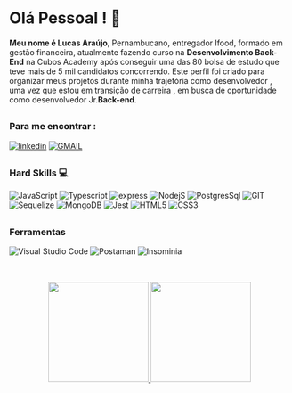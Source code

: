 # Olá Pessoal ! :wave:

**Meu nome é Lucas Araújo**, Pernambucano, entregador Ifood, formado em gestão financeira, atualmente fazendo curso na **Desenvolvimento Back-End** na Cubos Academy após conseguir uma das 80 bolsa de estudo que teve mais de 5 mil candidatos concorrendo. Este perfil foi criado para organizar meus projetos durante minha trajetória como desenvolvedor , uma vez que estou em transição de carreira , em busca de oportunidade como desenvolvedor Jr.**Back-end**. 

##

### Para me encontrar :

[![linkedin](https://img.shields.io/badge/LinkedIn-0077B5?style=for-the-badge&logo=linkedin&logoColor=white)](https://www.linkedin.com/in/lucas-i-g-c-araujo/)
[![GMAIL](https://img.shields.io/badge/Gmail-D14836?style=for-the-badge&logo=gmail&logoColor=white)](mailto:lucasisaac007@gmail.com)

##

### Hard Skills 💻

![JavaScript](https://img.shields.io/badge/JavaScript-F7DF1E?style=for-the-badge&logo=javascript&logoColor=black) 
![Typescript](https://img.shields.io/badge/TypeScript-007ACC?style=for-the-badge&logo=typescript&logoColor=white)
![express](	https://img.shields.io/badge/Express.js-000000?style=for-the-badge&logo=express&logoColor=white)
![NodejS](https://img.shields.io/badge/Node.js-339933?style=for-the-badge&logo=nodedotjs&logoColor=white)
![PostgresSql](https://img.shields.io/badge/PostgreSQL-316192?style=for-the-badge&logo=postgresql&logoColor=white)
![GIT](https://img.shields.io/badge/GIT-E44C30?style=for-the-badge&logo=git&logoColor=white)
![Sequelize](https://img.shields.io/badge/Sequelize-52B0E7?style=for-the-badge&logo=Sequelize&logoColor=white)
![MongoDB](https://img.shields.io/badge/MongoDB-4EA94B?style=for-the-badge&logo=mongodb&logoColor=white)
![Jest](https://img.shields.io/badge/Jest-C21325?style=for-the-badge&logo=jest&logoColor=white)
![HTML5](https://img.shields.io/badge/html5-%23E34F26.svg?style=for-the-badge&logo=html5&logoColor=white) 
![CSS3](https://img.shields.io/badge/css3-%231572B6.svg?style=for-the-badge&logo=css3&logoColor=white) 

##

### Ferramentas

![Visual Studio Code](https://img.shields.io/badge/Visual_Studio_Code-0078D4?style=for-the-badge&logo=visual%20studio%20code&logoColor=whitee)
![Postaman](https://img.shields.io/badge/Postman-FF6C37?style=for-the-badge&logo=Postman&logoColor=white)
![Insominia](https://img.shields.io/badge/Insomnia-5849be?style=for-the-badge&logo=Insomnia&logoColor=white)

##
<br>
<div style="display: inline_block">
    <div align="center">
      <a href="https://github.com/LucasAraujo1306">
      <img height="180em" src="https://github-readme-stats.vercel.app/api?username=LucasAraujo1306&show_icons=true&theme=dark&include_all_commits=true&count_private=true"/>
      <img height="180em" src="https://github-readme-stats.vercel.app/api/top-langs/?username=LucasAraujo1306&layout=compact&langs_count=7&theme=dark"/>
    </div>
</div>  
  

